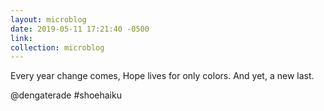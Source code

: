 ```yaml
---
layout: microblog
date: 2019-05-11 17:21:40 -0500
link: 
collection: microblog
---
```

Every year change comes,
Hope lives for only colors.
And yet, a new last.

@dengaterade #shoehaiku
